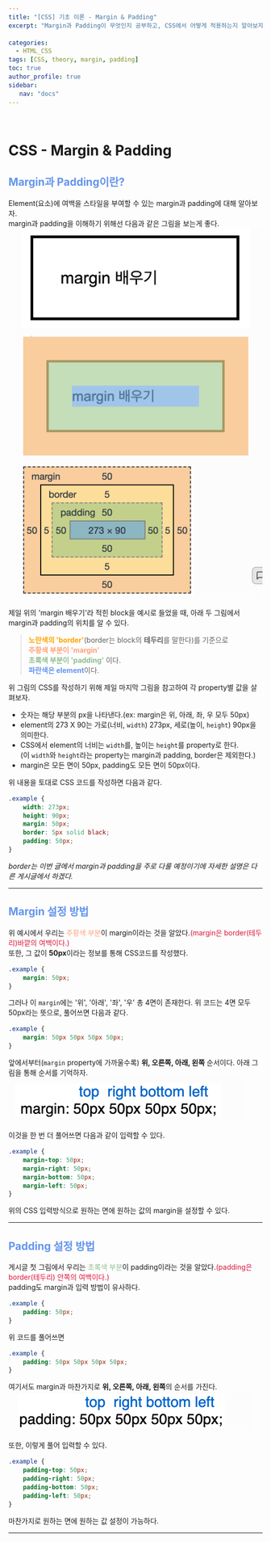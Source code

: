 ```yaml
---
title: "[CSS] 기초 이론 - Margin & Padding"
excerpt: "Margin과 Padding이 무엇인지 공부하고, CSS에서 어떻게 적용하는지 알아보자."

categories: 
  - HTML_CSS
tags: [CSS, theory, margin, padding]
toc: true
author_profile: true 
sidebar:
   nav: "docs"
---
```


<br>

# CSS - Margin & Padding

## <span style="color:cornflowerblue">**Margin과 Padding이란?**</span>
Element(요소)에 여백을 스타일을 부여할 수 있는 margin과 padding에 대해 알아보자.<br>
 margin과 padding을 이해하기 위해선 다음과 같은 그림을 보는게 좋다.<br>
<img src="/assets/images/20221012/margin1.png"><br>

제일 위의 'margin 배우기'라 적힌 block을 예시로 들었을 때, 아래 두 그림에서 margin과 padding의 위치를 알 수 있다.
><span style="color:orange">**노란색의 'border'**</span>(border는 block의 **테두리**를 말한다)를 기준으로<br> 
<span style="color:lightsalmon;">**주황색 부분이 'margin'**</span><br>
<span style="color:darkseagreen;">**초록색 부분이 'padding'**</span> 이다.<br>
<span style="color:cornflowerblue">**파란색은 element**</span>이다.

위 그림의 CSS를 작성하기 위해 제일 마지막 그림을 참고하여 각 property별 값을 살펴보자.
- 숫자는 해당 부분의 px을 나타낸다.(ex: margin은 위, 아래, 좌, 우 모두 50px)
- element의 273 X 90는 가로(너비, `width`) 273px, 세로(높이, `height`) 90px을 의미한다.
- CSS에서 element의 너비는 `width`를, 높이는 `height`를 property로 한다.<br> (이 `width`와 `height`라는 property는 margin과 padding, border은 제외한다.)
- margin은 모든 면이 50px, padding도 모든 면이 50px이다.
  
위 내용을 토대로 CSS 코드를 작성하면 다음과 같다.
```css
.example {
    width: 273px;
    height: 90px;
    margin: 50px;
    border: 5px solid black;
    padding: 50px;
}
```
 _border는 이번 글에서 margin과 padding을 주로 다룰 예정이기에 자세한 설명은 다른 게시글에서 하겠다._

---
## <span style="color:cornflowerblue">**Margin 설정 방법**</span>
위 예시에서 우리는 <span style="color:lightsalmon;">주황색 부분</span>이 margin이라는 것을 알았다.<span style="color:crimson">(margin은 border(테두리)바깥의 여백이다.)</span><br> 또한, 그 값이 **50px**이라는 정보를 통해 CSS코드를 작성했다.
```css
.example {
    margin: 50px;
}
```
그러나 이 `margin`에는 '위', '아래', '좌', '우' 총 4면이 존재한다. 위 코드는 4면 모두 50px라는 뜻으로, 풀어쓰면 다음과 같다.
```css
.example {
    margin: 50px 50px 50px 50px;
}
```
앞에서부터(`margin` property에 가까울수록) **위, 오른쪽, 아래, 왼쪽** 순서이다. 아래 그림을 통해 순서를 기억하자.<br>
<img src="/assets/images/20221012/margin2.png"><br>

이것을 한 번 더 풀어쓰면 다음과 같이 입력할 수 있다. 
```css
.example {
    margin-top: 50px;
    margin-right: 50px;
    margin-bottom: 50px;
    margin-left: 50px;
}
```
위의 CSS 입력방식으로 원하는 면에 원하는 값의 margin을 설정할 수 있다.
 
---
## <span style="color:cornflowerblue">**Padding 설정 방법**</span>
게시글 첫 그림에서 우리는 <span style="color:darkseagreen;">초록색 부분</span>이 padding이라는 것을 알았다.<span style="color:crimson">(padding은 border(테두리) 안쪽의 여백이다.)</span><br>
padding도 margin과 입력 방법이 유사하다.
```css
.example {
    padding: 50px;
}
```
위 코드를 풀어쓰면
```css
.example {
    padding: 50px 50px 50px 50px;
}
```
여기서도 margin과 마찬가지로 **위, 오른쪽, 아래, 왼쪽**의 순서를 가진다.<br>
<img src="/assets/images/20221012/padding.png"><br>

또한, 이렇게 풀어 입력할 수 있다.
```css
.example {
    padding-top: 50px;
    padding-right: 50px;
    padding-bottom: 50px;
    padding-left: 50px;
}
```
마찬가지로 원하는 면에 원하는 값 설정이 가능하다.

---